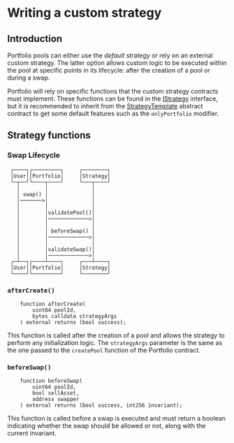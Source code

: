 # Writing a custom strategy

## Introduction

Portfolio pools can either use the *default* strategy or rely on an external custom strategy. The latter option allows custom logic to be executed within the pool at specific points in its lifecycle: after the creation of a pool or during a swap.

Portfolio will rely on specific functions that the custom strategy contracts must implement. These functions can be found in the [IStrategy](../interfaces/IStrategy.sol) interface, but it is recommended to inherit from the [StrategyTemplate](./StrategyTemplate.sol) abstract contract to get some default features such as the `onlyPortfolio` modifier.

## Strategy functions

### Swap Lifecycle

```
 ┌────┐┌─────────┐     ┌────────┐
 │User││Portfolio│     │Strategy│
 └─┬──┘└────┬────┘     └───┬────┘
   │        │              │
   │ swap() │              │
   │───────>│              │
   │        │              │
   │        │validatePool()│
   │        │─────────────>│
   │        │              │
   │        │ beforeSwap() │
   │        │─────────────>│
   │        │              │
   │        │validateSwap()│
   │        │─────────────>│
 ┌─┴──┐┌────┴────┐     ┌───┴────┐
 │User││Portfolio│     │Strategy│
 └────┘└─────────┘     └────────┘
 ```

### `afterCreate()`

```solidity
    function afterCreate(
        uint64 poolId,
        bytes calldata strategyArgs
    ) external returns (bool success);
```

This function is called after the creation of a pool and allows the strategy to perform any initialization logic. The `strategyArgs` parameter is the same as the one passed to the `createPool` function of the Portfolio contract.

### `beforeSwap()`

```solidity
    function beforeSwap(
        uint64 poolId,
        bool sellAsset,
        address swapper
    ) external returns (bool success, int256 invariant);
```

This function is called before a swap is executed and must return a boolean indicating whether the swap should be allowed or not, along with the current invariant.
